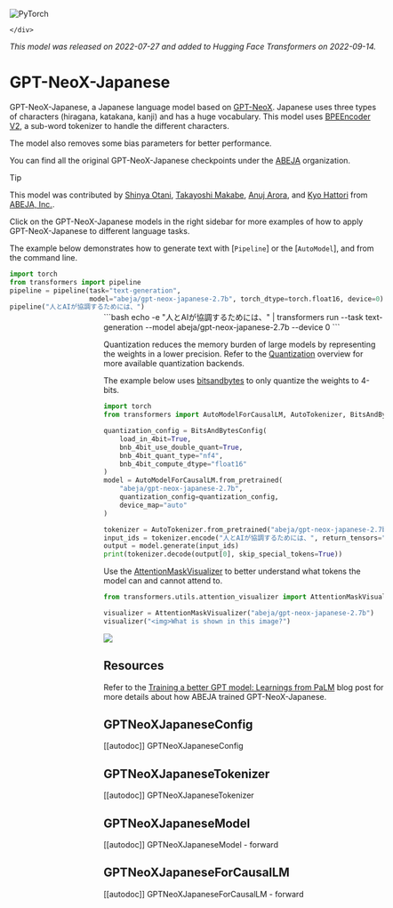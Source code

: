 <!--Copyright 2022 The HuggingFace Team. All rights reserved.

Licensed under the Apache License, Version 2.0 (the "License"); you may not use this file except in compliance with
the License. You may obtain a copy of the License at

http://www.apache.org/licenses/LICENSE-2.0

Unless required by applicable law or agreed to in writing, software distributed under the License is distributed on
an "AS IS" BASIS, WITHOUT WARRANTIES OR CONDITIONS OF ANY KIND, either express or implied. See the License for the
specific language governing permissions and limitations under the License.

⚠️ Note that this file is in Markdown but contain specific syntax for our doc-builder (similar to MDX) that may not be
rendered properly in your Markdown viewer.

-->
<div style="float: right;">
    <div class="flex flex-wrap space-x-1">
           <img alt="PyTorch" src="https://img.shields.io/badge/PyTorch-DE3412?style=flat&logo=pytorch&logoColorF=white">

    </div>
</div>

*This model was released on 2022-07-27 and added to Hugging Face Transformers on 2022-09-14.*

# GPT-NeoX-Japanese

GPT-NeoX-Japanese, a Japanese language model based on [GPT-NeoX](./gpt_neox).
Japanese uses three types of characters (hiragana, katakana, kanji) and has a huge vocabulary. This model uses [BPEEncoder V2](https://github.com/tanreinama/Japanese-BPEEncoder_V2), a sub-word tokenizer to handle the different characters.



The model also removes some bias parameters for better performance.

You can find all the original GPT-NeoX-Japanese checkpoints under the [ABEJA](https://huggingface.co/abeja/models?search=gpt-neo-x) organization.

> [!TIP]
> This model was contributed by [Shinya Otani](https://github.com/SO0529), [Takayoshi Makabe](https://github.com/spider-man-tm), [Anuj Arora](https://github.com/Anuj040), and [Kyo Hattori](https://github.com/go5paopao) from [ABEJA, Inc.](https://www.abejainc.com/).
>
> Click on the GPT-NeoX-Japanese models in the right sidebar for more examples of how to apply GPT-NeoX-Japanese to different language tasks.

The example below demonstrates how to generate text with [`Pipeline`] or the [`AutoModel`], and from the command line.

<hfoptions id="usage">
<hfoption id="Pipeline>

```py
import torch
from transformers import pipeline
pipeline = pipeline(task="text-generation", 
                    model="abeja/gpt-neox-japanese-2.7b", torch_dtype=torch.float16, device=0)
pipeline("人とAIが協調するためには、")
```

</hfoption>
<hfoption id="AutoModel">

```py
import torch  
from transformers import AutoModelForCausalLM, AutoTokenizer  

device = "cuda" if torch.cuda.is_available() else "cpu"  
model = AutoModelForCausalLM.from_pretrained("abeja/gpt-neox-japanese-2.7b", torch_dtype=torch.float16, device_map="auto").to(device)  
tokenizer = AutoTokenizer.from_pretrained("abeja/gpt-neox-japanese-2.7b")  
input_ids = tokenizer("人とAIが協調するためには、", return_tensors="pt").input_ids.to(device)  
outputs = model.generate(input_ids)  
print(tokenizer.decode(outputs[0], skip_special_tokens=True))  
```

</hfoption>
<hfoption id="transformers CLI">
```bash
echo -e "人とAIが協調するためには、" | transformers run --task text-generation --model abeja/gpt-neox-japanese-2.7b --device 0
```

</hfoption>
</hfoptions>

Quantization reduces the memory burden of large models by representing the weights in a lower precision. Refer to the [Quantization](../quantization/overview) overview for more available quantization backends.

The example below uses [bitsandbytes](../quantization/bitsandbytes) to only quantize the weights to 4-bits.

```py
import torch
from transformers import AutoModelForCausalLM, AutoTokenizer, BitsAndBytesConfig

quantization_config = BitsAndBytesConfig(
    load_in_4bit=True,
    bnb_4bit_use_double_quant=True,
    bnb_4bit_quant_type="nf4",
    bnb_4bit_compute_dtype="float16"
)
model = AutoModelForCausalLM.from_pretrained(
    "abeja/gpt-neox-japanese-2.7b",
    quantization_config=quantization_config,
    device_map="auto"
)

tokenizer = AutoTokenizer.from_pretrained("abeja/gpt-neox-japanese-2.7b")
input_ids = tokenizer.encode("人とAIが協調するためには、", return_tensors="pt").to("cuda")
output = model.generate(input_ids)
print(tokenizer.decode(output[0], skip_special_tokens=True))
```

Use the [AttentionMaskVisualizer](https://github.com/huggingface/transformers/blob/beb9b5b02246b9b7ee81ddf938f93f44cfeaad19/src/transformers/utils/attention_visualizer.py#L139) to better understand what tokens the model can and cannot attend to.

```py
from transformers.utils.attention_visualizer import AttentionMaskVisualizer

visualizer = AttentionMaskVisualizer("abeja/gpt-neox-japanese-2.7b")
visualizer("<img>What is shown in this image?")
```

<div class="flex justify-center">
    <img src="https://huggingface.co/datasets/huggingface/documentation-images/resolve/main/transformers/model_doc/gpt_neox_japanese-attn-mask.png"/>
</div>

## Resources
Refer to the [Training a better GPT model: Learnings from PaLM](https://medium.com/ml-abeja/training-a-better-gpt-2-93b157662ae4) blog post for more details about how ABEJA trained GPT-NeoX-Japanese.

## GPTNeoXJapaneseConfig

[[autodoc]] GPTNeoXJapaneseConfig

## GPTNeoXJapaneseTokenizer

[[autodoc]] GPTNeoXJapaneseTokenizer

## GPTNeoXJapaneseModel

[[autodoc]] GPTNeoXJapaneseModel
    - forward

## GPTNeoXJapaneseForCausalLM

[[autodoc]] GPTNeoXJapaneseForCausalLM
    - forward
